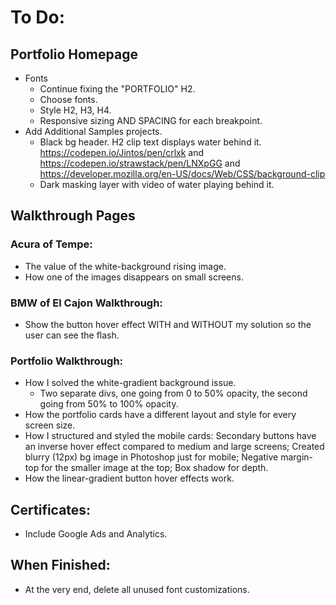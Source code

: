 # To Do:


## Portfolio Homepage

- Fonts
  - Continue fixing the "PORTFOLIO" H2.
  - Choose fonts.
  - Style H2, H3, H4.
  - Responsive sizing AND SPACING for each breakpoint.
- Add Additional Samples projects.
  - Black bg header. H2 clip text displays water behind it. https://codepen.io/Jintos/pen/crlxk and https://codepen.io/strawstack/pen/LNXpGG and https://developer.mozilla.org/en-US/docs/Web/CSS/background-clip
  - Dark masking layer with video of water playing behind it.


## Walkthrough Pages

### Acura of Tempe:

- The value of the white-background rising image.
- How one of the images disappears on small screens.


### BMW of El Cajon Walkthrough:

- Show the button hover effect WITH and WITHOUT my solution so the user can see the flash.


### Portfolio Walkthrough:

- How I solved the white-gradient background issue.
  - Two separate divs, one going from 0 to 50% opacity, the second going from 50% to 100% opacity.
- How the portfolio cards have a different layout and style for every screen size.
- How I structured and styled the mobile cards: Secondary buttons have an inverse hover effect compared to medium and large screens; Created blurry (12px) bg image in Photoshop just for mobile; Negative margin-top for the smaller image at the top; Box shadow for depth.
- How the linear-gradient button hover effects work.


## Certificates:

- Include Google Ads and Analytics.


## When Finished:

- At the very end, delete all unused font customizations.